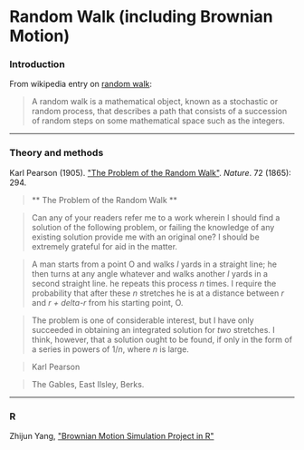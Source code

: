 # Random Walk (including Brownian Motion)

### Introduction

From wikipedia entry on [random walk](https://en.wikipedia.org/wiki/Random_walk):

> A random walk is a mathematical object, known as a stochastic or random process, that describes a path that consists of a succession of random steps on some mathematical space such as the integers.

---
### Theory and methods

Karl Pearson (1905). ["The Problem of the Random Walk"](http://www.nature.com/nature/journal/v72/n1865/pdf/072294b0.pdf?foxtrotcallback=true). _Nature_. 72 (1865): 294.

> ** The Problem of the Random Walk **

> Can any of your readers refer me to a work wherein I should find a solution of the following problem, or failing the knowledge of any existing solution provide me with an original one? I should be extremely grateful for aid in the matter.

> A man starts from a point O and walks _l_ yards in a straight line; he then turns at any angle whatever and walks another _l_ yards in a second straight line. he repeats this process _n_ times. I require the probability that after these _n_ stretches he is at a distance between _r_ and _r + delta-r_ from his starting point, O.

> The problem is one of considerable interest, but I have only succeeded in obtaining an integrated solution for _two_ stretches. I think, however, that a solution ought to be found, if only in the form of a series in powers of 1/_n_, where _n_ is large.

> Karl Pearson

> The Gables, East Ilsley, Berks.

---
### R

Zhijun Yang, ["Brownian Motion Simulation Project in R"](https://www.stat.berkeley.edu/~aldous/Research/Ugrad/ZY1.pdf)

